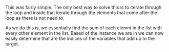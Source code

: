 This was fairly simple. The only best way to solve this is to iterate through the loop and inside that iterate through the elements that come after the loop as there is not need to.

As we do this is, we essentially find the sum of each elemnt in the list with every other element in the list. Based of the instance we are in we can now easily determine that are the indices of the variables that add up to the target.